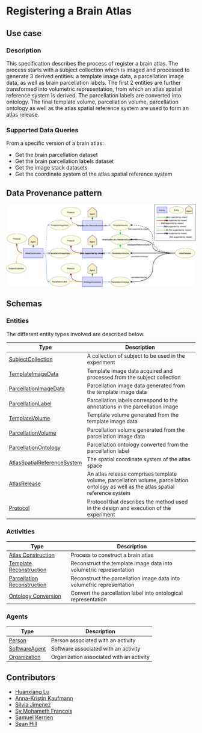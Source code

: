 # Registering a Brain Atlas

## Use case

### Description

This specification describes the process of register a brain atlas. The process starts with a subject collection which
is imaged and processed to generate 3 derived entities: a template image data, a parcellation image data, as well as
brain parcellation labels. The first 2 entities are further transformed into volumetric representation, from which an
atlas spatial reference system is derived. The parcellation labels are converted into ontology. The final template
volume, parcellation volume, parcellation ontology as well as the atlas spatial reference system are used to form an
atlas release.

### Supported Data Queries

From a specific version of a brain atlas:

* Get the brain parcellation dataset
* Get the brain parcellation labels dataset
* Get the image stack datasets
* Get the coordinate system of the atlas spatial reference system


## Data Provenance pattern

![Registering a brain atlas](../../../assets/provtemplates/atlas-registration-prov-template.svg)


## Schemas

### Entities

The different entity types involved are described below.

| Type  | Description|
| ------------- | ------------- |
| [SubjectCollection](https://bbp.epfl.ch/schemas/neuroshapes/class-subjectcollection.html)  |     A collection of subject to be used in the experiment  |
| [TemplateImageData](https://bbp.epfl.ch/schemas/neuroshapes/class-templateimagedata.html)  |  Template image data acquired and processed from the subject collection  |
| [ParcellationImageData](https://bbp.epfl.ch/schemas/neuroshapes/class-parcellationimagedata.html)  |  Parcellation image data generated from the template image data  |
| [ParcellationLabel](https://bbp.epfl.ch/schemas/neuroshapes/class-parcellationlabel.html)  |  Parcellation labels correspond to the annotations in the parcellation image  |
| [TemplateVolume](https://bbp.epfl.ch/schemas/neuroshapes/class-templatevolume.html)  |  Template volume generated from the template image data  |
| [ParcellationVolume](https://bbp.epfl.ch/schemas/neuroshapes/class-parcellationvolume.html)  |  Parcellation volume generated from the parcellation image data  |
| [ParcellationOntology](https://bbp.epfl.ch/schemas/neuroshapes/class-parcellationontology.html)  |  Parcellation ontology converted from the parcellation label  |
| [AtlasSpatialReferenceSystem](https://bbp.epfl.ch/schemas/neuroshapes/class-atlasspatialreferencesystem.html)  |  The spatial coordinate system of the atlas space  |
| [AtlasRelease](https://bbp.epfl.ch/schemas/neuroshapes/class-atlasrelease.html)  | An atlas release comprises template volume, parcellation volume, parcellation ontology as well as the atlas spatial reference system  |
| [Protocol](https://bbp.epfl.ch/schemas/neuroshapes/class-experimentalprotocol.html)                          |     Protocol that describes the method used in the design and execution of the experiment      |


### Activities

| Type  | Description|
| ------------- | ------------- |
| [Atlas Construction](https://bbp.epfl.ch/schemas/neuroshapes/class-atlasconstruction.html)   |  Process to construct a brain atlas  |
| [Template Reconstruction](https://bbp.epfl.ch/schemas/neuroshapes/class-templatereconstruction.html)   |  Reconstruct the template image data into volumetric representation  |
| [Parcellation Reconstruction](https://bbp.epfl.ch/schemas/neuroshapes/class-parcellationreconstruction.html)   |  Reconstruct the parcellation image data into volumetric representation  |
| [Ontology Conversion](https://bbp.epfl.ch/schemas/neuroshapes/class-ontologyconversion.html)   |  Convert the parcellation label into ontological representation  |

### Agents

| Type  | Description|
| ------------- | ------------- |
| [Person](https://bbp.epfl.ch/schemas/neuroshapes/class-schemaperson.html)                                        |    Person associated with an activity      |
| [SoftwareAgent](https://bbp.epfl.ch/schemas/neuroshapes/class-provsoftwareagent.html)                          |    Software associated with an activity      |
| [Organization](https://bbp.epfl.ch/schemas/neuroshapes/class-schemaorganization.html)                            |    Organization associated with an activity      |


## Contributors

* [Huanxiang Lu](mailto:huanxiang.lu@epfl.ch)
* [Anna-Kristin Kaufmann](mailto:anna-kristin.kaufmann@epfl.ch)
* [Silvia Jimenez](mailto:silvia.jimenez@epfl.ch)
* [Sy Mohameth Francois](mailto:mohameth.sy@epfl.ch)
* [Samuel Kerrien](mailto:samuel.kerrien@epfl.ch)
* [Sean Hill](mailto:sean.hill@epfl.ch)